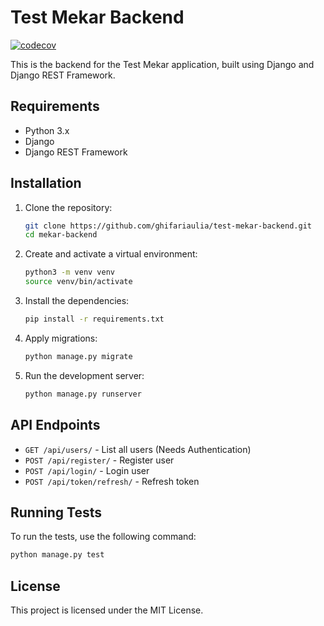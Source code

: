 # Test Mekar Backend
[![codecov](https://codecov.io/gh/ghifariaulia/test-mekar-backend/graph/badge.svg?token=TJ1LN18MNE)](https://codecov.io/gh/ghifariaulia/test-mekar-backend)

This is the backend for the Test Mekar application, built using Django and Django REST Framework.

## Requirements

- Python 3.x
- Django
- Django REST Framework

## Installation

1. Clone the repository:
    ```bash
    git clone https://github.com/ghifariaulia/test-mekar-backend.git
    cd mekar-backend
    ```

2. Create and activate a virtual environment:
    ```bash
    python3 -m venv venv
    source venv/bin/activate
    ```

3. Install the dependencies:
    ```bash
    pip install -r requirements.txt
    ```

4. Apply migrations:
    ```bash
    python manage.py migrate
    ```

5. Run the development server:
    ```bash
    python manage.py runserver
    ```

## API Endpoints

- `GET /api/users/` - List all users (Needs Authentication)
- `POST /api/register/` - Register user
- `POST /api/login/` - Login user
- `POST /api/token/refresh/` - Refresh token

## Running Tests

To run the tests, use the following command:
```bash
python manage.py test
```

## License

This project is licensed under the MIT License.